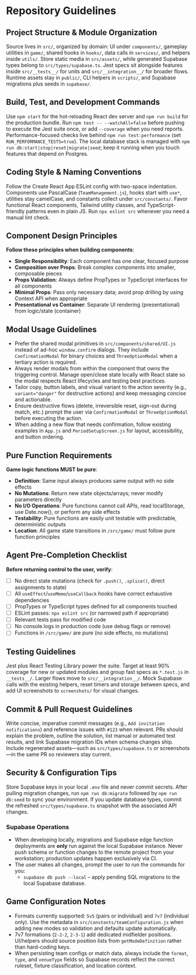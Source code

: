 # Repository Guidelines

## Project Structure & Module Organization
Source lives in `src/`, organized by domain: UI under `components/`, gameplay utilities in `game/`, shared hooks in `hooks/`, data calls in `services/`, and helpers inside `utils/`. Store static media in `src/assets/`, while generated Supabase types belong to `src/types/supabase.ts`. Jest specs sit alongside features inside `src/__tests__/` for units and `src/__integration__/` for broader flows. Runtime assets stay in `public/`, CLI helpers in `scripts/`, and Supabase migrations plus seeds in `supabase/`.

## Build, Test, and Development Commands
Use `npm start` for the hot-reloading React dev server and `npm run build` for the production bundle. Run `npm test -- --watchAll=false` before pushing to execute the Jest suite once, or add `--coverage` when you need reports. Performance-focused checks live behind `npm run test:performance` (set `RUN_PERFORMANCE_TESTS=true`). The local database stack is managed with `npm run db:start|stop|reset|migrate|seed`; keep it running when you touch features that depend on Postgres.

## Coding Style & Naming Conventions
Follow the Create React App ESLint config with two-space indentation. Components use PascalCase (`TeamManagement.js`), hooks start with `use*`, utilities stay camelCase, and constants collect under `src/constants/`. Favor functional React components, Tailwind utility classes, and TypeScript-friendly patterns even in plain JS. Run `npx eslint src` whenever you need a manual lint check.

## Component Design Principles
**Follow these principles when building components**:
- **Single Responsibility**: Each component has one clear, focused purpose
- **Composition over Props**: Break complex components into smaller, composable pieces
- **Props Validation**: Always define PropTypes or TypeScript interfaces for all components
- **Minimal Props**: Pass only necessary data; avoid prop drilling by using Context API when appropriate
- **Presentational vs Container**: Separate UI rendering (presentational) from logic/state (container)

## Modal Usage Guidelines
- Prefer the shared modal primitives in `src/components/shared/UI.js` instead of ad-hoc `window.confirm` dialogs. They include `ConfirmationModal` for binary choices and `ThreeOptionModal` when a tertiary action is required.
- Always render modals from within the component that owns the triggering control. Manage open/close state locally with React state so the modal respects React lifecycles and testing best practices.
- Tailor copy, button labels, and visual variant to the action severity (e.g., `variant="danger"` for destructive actions) and keep messaging concise and actionable.
- Ensure destructive flows (delete, irreversible reset, sign-out during match, etc.) prompt the user via `ConfirmationModal` or `ThreeOptionModal` before executing the action.
- When adding a new flow that needs confirmation, follow existing examples in `App.js` and `PeriodSetupScreen.js` for layout, accessibility, and button ordering.

## Pure Function Requirements
**Game logic functions MUST be pure**:
- **Definition**: Same input always produces same output with no side effects
- **No Mutations**: Return new state objects/arrays; never modify parameters directly
- **No I/O Operations**: Pure functions cannot call APIs, read localStorage, use Date.now(), or perform any side effects
- **Testability**: Pure functions are easily unit testable with predictable, deterministic outputs
- **Location**: All game state transitions in `/src/game/` must follow pure function principles

## Agent Pre-Completion Checklist
**Before returning control to the user, verify**:
- [ ] No direct state mutations (check for `.push()`, `.splice()`, direct assignments to state)
- [ ] All `useEffect`/`useMemo`/`useCallback` hooks have correct exhaustive dependencies
- [ ] PropTypes or TypeScript types defined for all components touched
- [ ] ESLint passes: `npx eslint src` (or narrowed path if appropriate)
- [ ] Relevant tests pass for modified code
- [ ] No console.logs in production code (use debug flags or remove)
- [ ] Functions in `/src/game/` are pure (no side effects, no mutations)

## Testing Guidelines
Jest plus React Testing Library power the suite. Target at least 90% coverage for new or updated modules and group fast specs as `*.test.js` in `__tests__/`. Larger flows move to `src/__integration__/`. Mock Supabase calls with the existing helpers, reset timers and storage between specs, and add UI screenshots to `screenshots/` for visual changes.

## Commit & Pull Request Guidelines
Write concise, imperative commit messages (e.g., `Add invitation notifications`) and reference issues with `#123` when relevant. PRs should explain the problem, outline the solution, list manual or automated test results, and link Supabase migration IDs when schema changes ship. Include regenerated assets—such as `src/types/supabase.ts` or screenshots—in the same PR so reviewers stay current.

## Security & Configuration Tips
Store Supabase keys in your local `.env` file and never commit secrets. After pulling migration changes, run `npm run db:migrate` followed by `npm run db:seed` to sync your environment. If you update database types, commit the refreshed `src/types/supabase.ts` snapshot with the associated API changes.

### Supabase Operations
- When developing locally, migrations and Supabase edge function deployments are **only** run against the local Supabase instance. Never push schema or function changes to the remote project from your workstation; production updates happen exclusively via CI.
- The user makes all changes, prompt the user to run the commands for you:
  - `supabase db push --local` – apply pending SQL migrations to the local Supabase database.

## Game Configuration Notes
- Formats currently supported: `5v5` (pairs or individual) and `7v7` (individual only). Use the metadata in `src/constants/teamConfiguration.js` when adding new modes so validation and defaults update automatically.
- 7v7 formations (`2-2-2`, `2-3-1`) add dedicated midfielder positions. UI/helpers should source position lists from `getModeDefinition` rather than hard-coding keys.
- When persisting team configs or match data, always include the `format`, `type`, and `venueType` fields so Supabase records reflect the correct ruleset, fixture classification, and location context.
